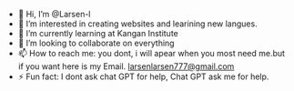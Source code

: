 - 👋 Hi, I’m @Larsen-l
- 👀 I’m interested in creating websites and learining new langues.
- 🌱 I’m currently learning at Kangan Institute
- 💞️ I’m looking to collaborate on everything
- 📫 How to reach me: you dont, i will apear when you most need me.but if you want here is my Email. larsenlarsen777@gmail.com
- ⚡ Fun fact: I dont ask chat GPT for help, Chat GPT ask me for help.

<!---
Larsen-l/Larsen-l is a ✨ special ✨ repository because its `README.md` (this file) appears on your GitHub profile.
You can click the Preview link to take a look at your changes.
--->
